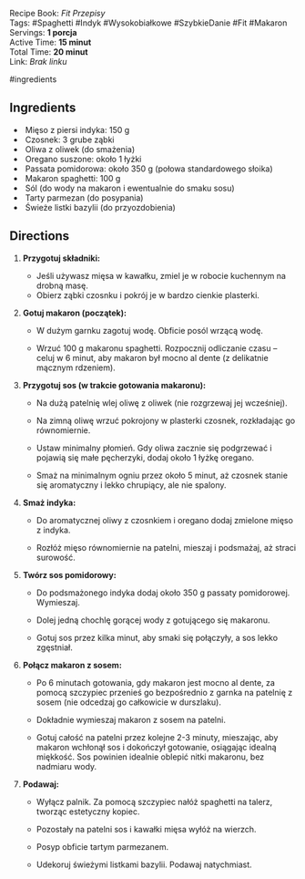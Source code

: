 Recipe Book: _Fit Przepisy_  
Tags: #Spaghetti #Indyk #Wysokobiałkowe #SzybkieDanie #Fit #Makaron  
Servings: **1 porcja**  
Active Time: **15 minut**  
Total Time: **20 minut**  
Link: _Brak linku_

#ingredients

## Ingredients

-  Mięso z piersi indyka: 150 g
-  Czosnek: 3 grube ząbki
-  Oliwa z oliwek (do smażenia)
-  Oregano suszone: około 1 łyżki
-  Passata pomidorowa: około 350 g (połowa standardowego słoika)
-  Makaron spaghetti: 100 g
-  Sól (do wody na makaron i ewentualnie do smaku sosu)
-  Tarty parmezan (do posypania)
-  Świeże listki bazylii (do przyozdobienia)

## Directions

1. **Przygotuj składniki:**
    - Jeśli używasz mięsa w kawałku, zmiel je w robocie kuchennym na drobną masę.
    - Obierz ząbki czosnku i pokrój je w bardzo cienkie plasterki.
2. **Gotuj makaron (początek):**
    
    - W dużym garnku zagotuj wodę. Obficie posól wrzącą wodę.
        
    - Wrzuć 100 g makaronu spaghetti. Rozpocznij odliczanie czasu – celuj w 6 minut, aby makaron był mocno al dente (z delikatnie mącznym rdzeniem).
        
3. **Przygotuj sos (w trakcie gotowania makaronu):**
    
    - Na dużą patelnię wlej oliwę z oliwek (nie rozgrzewaj jej wcześniej).
        
    - Na zimną oliwę wrzuć pokrojony w plasterki czosnek, rozkładając go równomiernie.
        
    - Ustaw minimalny płomień. Gdy oliwa zacznie się podgrzewać i pojawią się małe pęcherzyki, dodaj około 1 łyżkę oregano.
        
    - Smaż na minimalnym ogniu przez około 5 minut, aż czosnek stanie się aromatyczny i lekko chrupiący, ale nie spalony.
        
4. **Smaż indyka:**
    
    - Do aromatycznej oliwy z czosnkiem i oregano dodaj zmielone mięso z indyka.
        
    - Rozłóż mięso równomiernie na patelni, mieszaj i podsmażaj, aż straci surowość.
        
5. **Twórz sos pomidorowy:**
    
    - Do podsmażonego indyka dodaj około 350 g passaty pomidorowej. Wymieszaj.
        
    - Dolej jedną chochlę gorącej wody z gotującego się makaronu.
        
    - Gotuj sos przez kilka minut, aby smaki się połączyły, a sos lekko zgęstniał.
        
6. **Połącz makaron z sosem:**
    
    - Po 6 minutach gotowania, gdy makaron jest mocno al dente, za pomocą szczypiec przenieś go bezpośrednio z garnka na patelnię z sosem (nie odcedzaj go całkowicie w durszlaku).
        
    - Dokładnie wymieszaj makaron z sosem na patelni.
        
    - Gotuj całość na patelni przez kolejne 2-3 minuty, mieszając, aby makaron wchłonął sos i dokończył gotowanie, osiągając idealną miękkość. Sos powinien idealnie oblepić nitki makaronu, bez nadmiaru wody.
        
7. **Podawaj:**
    
    - Wyłącz palnik. Za pomocą szczypiec nałóż spaghetti na talerz, tworząc estetyczny kopiec.
        
    - Pozostały na patelni sos i kawałki mięsa wyłóż na wierzch.
        
    - Posyp obficie tartym parmezanem.
        
    - Udekoruj świeżymi listkami bazylii. Podawaj natychmiast.